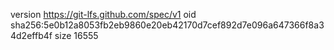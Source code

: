 version https://git-lfs.github.com/spec/v1
oid sha256:5e0b12a8053fb2eb9860e20eb42170d7cef892d7e096a647366f8a34d2effb4f
size 16555
